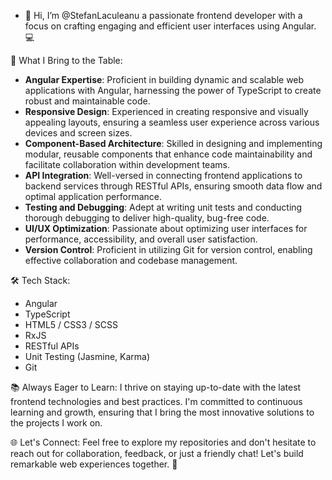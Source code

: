 - 👋 Hi, I’m @StefanLaculeanu a passionate frontend developer with a focus on crafting engaging and efficient user interfaces using Angular. 💻

🚀 What I Bring to the Table:
- **Angular Expertise**: Proficient in building dynamic and scalable web applications with Angular, harnessing the power of TypeScript to create robust and maintainable code.
- **Responsive Design**: Experienced in creating responsive and visually appealing layouts, ensuring a seamless user experience across various devices and screen sizes.
- **Component-Based Architecture**: Skilled in designing and implementing modular, reusable components that enhance code maintainability and facilitate collaboration within development teams.
- **API Integration**: Well-versed in connecting frontend applications to backend services through RESTful APIs, ensuring smooth data flow and optimal application performance.
- **Testing and Debugging**: Adept at writing unit tests and conducting thorough debugging to deliver high-quality, bug-free code.
- **UI/UX Optimization**: Passionate about optimizing user interfaces for performance, accessibility, and overall user satisfaction.
- **Version Control**: Proficient in utilizing Git for version control, enabling effective collaboration and codebase management.

🛠️ Tech Stack:
- Angular
- TypeScript
- HTML5 / CSS3 / SCSS
- RxJS
- RESTful APIs
- Unit Testing (Jasmine, Karma)
- Git

📚 Always Eager to Learn:
I thrive on staying up-to-date with the latest frontend technologies and best practices. I'm committed to continuous learning and growth, ensuring that I bring the most innovative solutions to the projects I work on.

🌐 Let's Connect:
Feel free to explore my repositories and don't hesitate to reach out for collaboration, feedback, or just a friendly chat! Let's build remarkable web experiences together. 🚀

<!---
SLaculeanu/SLaculeanu is a ✨ special ✨ repository because its `README.md` (this file) appears on your GitHub profile.
You can click the Preview link to take a look at your changes.
--->

